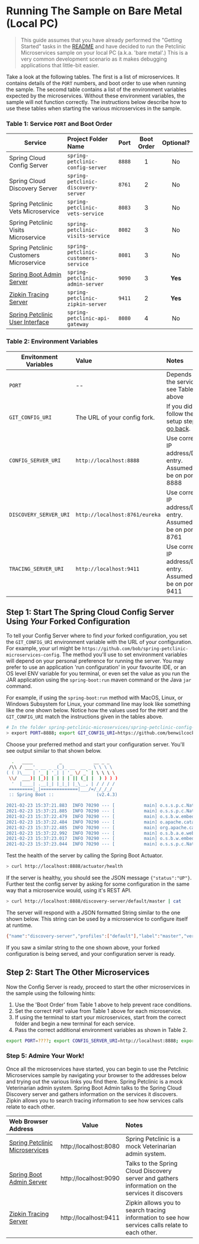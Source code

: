# Running The Sample on Bare Metal (Local PC)

> This guide assumes that you have already performed the "Getting Started" tasks in the [README](README.md) and have decided to run the Petclinic Microservices sample on your local PC (a.k.a. 'bare metal'.) This is a very common development scenario as it makes debugging applications that little-bit easier.

Take a look at the following tables. The first is a list of microservices. It contains details of the `PORT` numbers, and boot order to use when running the sample. The secomd table contains a list of the environment variables expected by the microservices. Without these environment variables, the sample will not function correctly. The instructions below describe how to use these tables when starting the various microservices in the sample.

### Table 1: Service `PORT` and Boot Order

| Service                                                               | Project Folder Name | Port | Boot Order | Optional? |
| --------------------------------------------------------------------- | :------------------ |:----:|:----------:|:---------:|
| Spring Cloud Config Server                                            | `spring-petclinic-config-server` | `8888` | 1          | No        |
| Spring Cloud Discovery Server                                         | `spring-petclinic-discovery-server` | `8761` | 2          | No        |
| Spring Petclinic Vets Microservice                                    | `spring-petclinic-vets-service` | `8083` | 3          | No        |
| Spring Petclinic Visits Microservice                                  | `spring-petclinic-visits-service` | `8082` | 3          | No        |
| Spring Petclinic Customers Microservice                               | `spring-petclinic-customers-service` | `8081` | 3          | No        |
| [Spring Boot Admin Server](http://localhost:9090)                     | `spring-petclinic-admin-server` | `9090` | 3          | **Yes**       |
| [Zipkin Tracing Server](http://localhost:9411)                        | `spring-petclinic-zipkin-server` | `9411` | 2          | **Yes**       |
| [Spring Petclinic User Interface](http://localhost:8080)              | `spring-petclinic-api-gateway` | `8080` | 4          | No        |

### Table 2: Environment Variables

| Envitonment Variables                 | Value | Notes      |
| ------------------------------------- |:----- |:---------- |
| `PORT`                                | -- | Depends on the service, see Table 1 above |
| `GIT_CONFIG_URI`                      | The URL of your config fork. | If you didn't follow the setup steps, [go back](README.md). |
| `CONFIG_SERVER_URI`                   | `http://localhost:8888`             | Use correct IP address/DNS entry. Assumed to be on port 8888 |
| `DISCOVERY_SERVER_URI`                | `http://localhost:8761/eureka`      | Use correct IP address/DNS entry. Assumed to be on port 8761 |
| `TRACING_SERVER_URI`                  | `http://localhost:9411`             | Use correct IP address/DNS entry. Assumed to be on port 9411 |

## Step 1: Start The Spring Cloud Config Server Using _Your_ Forked Configuration

To tell your Config Server where to find _your_ forked configuration, you set the `GIT_CONFIG_URI` environment variable with the URL of your configuration. For example, your url might be `https://github.com/bob/spring-petclinic-microservices-config`. The method you'll use to set environment variables will depend on your personal preference for running the server. You may prefer to use an application 'run configuration' in your favourite IDE, or an OS level ENV variable for you terminal, or even set the value as you run the JAR application using the `spring-boot:run` maven command or the Java `jar` command.

For example, if using the `spring-boot:run` method with MacOS, Linux, or Windows Subsystem for Linux, your command line may look like something like the one shown below. Notice how the values used for the `PORT` and the `GIT_CONFIG_URI` match the instructions given in the tables above.

```bash
# In the folder spring-petclinic-microservices/spring-petclinic-config-server
> export PORT=8888; export GIT_CONFIG_URI=https://github.com/benwilcock/spring-petclinic-microservices-config; ../mvnw package spring-boot:run
```

Choose your preferred method and start your configuration server. You'll see output similar to that shown below.

```bash
  .   ____          _            __ _ _
 /\\ / ___'_ __ _ _(_)_ __  __ _ \ \ \ \
( ( )\___ | '_ | '_| | '_ \/ _` | \ \ \ \
 \\/  ___)| |_)| | | | | || (_| |  ) ) ) )
  '  |____| .__|_| |_|_| |_\__, | / / / /
 =========|_|==============|___/=/_/_/_/
 :: Spring Boot ::                (v2.4.3)

2021-02-23 15:37:21.883  INFO 70290 --- [           main] o.s.s.p.c.NativeConfigServerApplication  : Starting NativeConfigServerApplication using Java 11.0.10 on nuc-pop-os with PID 70290
2021-02-23 15:37:21.885  INFO 70290 --- [           main] o.s.s.p.c.NativeConfigServerApplication  : No active profile set, falling back to default profiles: default
2021-02-23 15:37:22.479  INFO 70290 --- [           main] o.s.b.w.embedded.tomcat.TomcatWebServer  : Tomcat initialized with port(s): 8888 (http)
2021-02-23 15:37:22.484  INFO 70290 --- [           main] o.apache.catalina.core.StandardService   : Starting service [Tomcat]
2021-02-23 15:37:22.485  INFO 70290 --- [           main] org.apache.catalina.core.StandardEngine  : Starting Servlet engine: [Apache Tomcat/9.0.41]
2021-02-23 15:37:22.992  INFO 70290 --- [           main] o.s.b.a.e.web.EndpointLinksResolver      : Exposing 15 endpoint(s) beneath base path '/actuator'
2021-02-23 15:37:23.017  INFO 70290 --- [           main] o.s.b.w.embedded.tomcat.TomcatWebServer  : Tomcat started on port(s): 8888 (http) with context path ''
2021-02-23 15:37:23.044  INFO 70290 --- [           main] o.s.s.p.c.NativeConfigServerApplication  : Started NativeConfigServerApplication in 1.409 seconds (JVM running for 1.611)
```

Test the health of the server by calling the Spring Boot Actuator.

```bash
> curl http://localhost:8888/actuator/health
```

If the server is healthy, you should see the JSON message `{"status":"UP"}`. Further test the config server by asking for some configuration in the same way that a microservice would, using it's REST API.

```bash
> curl http://localhost:8888/discovery-server/default/master | cat
```

The server will respond with a JSON formatted String similar to the one shown below. This string can be used by a microservice to configure itself at runtime.

```bash
{"name":"discovery-server","profiles":["default"],"label":"master","version":"dc238242bc68e1f3de2ab9c17e71f4a2db139925","state":null,"propertySources":[{"name":"https://github.com/benwilcock/spring-petclinic-microservices-config/discovery-server.yml","source":{"eureka.instance.hostname":"localhost","eureka.client.registerWithEureka":false,"eureka.client.fetchRegistry":false,"eureka.client.serviceUrl.defaultZone":"http://${eureka.instance.hostname}:${server.port}/eureka/"}},{"name":"https://github.com/benwilcock/spring-petclinic-microservices-config/application.yml","source":{"server.port":"${PORT}","server.shutdown":"graceful","eureka.client.serviceUrl.defaultZone":"${DISCOVERY_SERVER_URI}","eureka.client.healthcheck.enabled":true,"eureka.instance.preferIpAddress":true,"spring.zipkin.enabled":true,"spring.zipkin.baseUrl":"${TRACING_SERVER_URI}","spring.datasource.schema":"classpath*:db/hsqldb/schema.sql","spring.datasource.data":"classpath*:db/hsqldb/data.sql","spring.cloud.refresh.refreshable":false,"spring.jpa.open-in-view":false,"spring.jpa.hibernate.ddl-auto":"none","management.port":"${PORT}","management.security.enabled":false,"management.endpoints.web.exposure.include":"*","management.endpoint.health.show-details":"ALWAYS","management.endpoint.metrics.enabled":true,"management.endpoint.prometheus.enabled":true}}]}
```

If you saw a similar string to the one shown above, your forked configuration is being served, and your configuration server is ready.

## Step 2: Start The Other Microservices

Now the Config Server is ready, proceed to start the other microservices in the sample using the following hints:

1. Use the 'Boot Order' from Table 1 above to help prevent race conditions.
1. Set the correct `PORT` value from Table 1 above for each microservice. 
1. If using the terminal to start your microservices, start from the correct folder and begin a new terminal for each service.
1. Pass the correct additional environment variables as shown in Table 2.

```bash
export PORT=????; export CONFIG_SERVER_URI=http://localhost:8888; export DISCOVERY_SERVER_URI=http://localhost:8761/eureka
```

### Step 5: Admire Your Work!

Once all the microservices have started, you can begin to use the Petclinic Microservices sample by navigating your browser to the addresses below and trying out the various links you find there. Spring Petclinic is a mock Veterinarian admin system. Spring Boot Admin talks to the Spring Cloud Discovery server and gathers information on the services it discovers. Zipkin allows you to search tracing information to see how services calls relate to each other.

| Web Browser Address                                                   | Value                 | Notes       |
|:--------------------------------------------------------------------- |:---------------------:|:----------- |
| [Spring Petclinic Microservices](http://localhost:8080)               | http://localhost:8080 | Spring Petclinic is a mock Veterinarian admin system. |
| [Spring Boot Admin Server](http://localhost:9090)                     | http://localhost:9090 | Talks to the Spring Cloud Discovery server and gathers information on the services it discovers |
| [Zipkin Tracing Server](http://localhost:9411)                        | http://localhost:9411 | Zipkin allows you to search tracing information to see how services calls relate to each other. |

